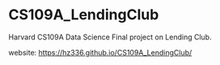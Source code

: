 # CS109A_LendingClub
Harvard CS109A Data Science Final project on Lending Club.

website: https://hz336.github.io/CS109A_LendingClub/
